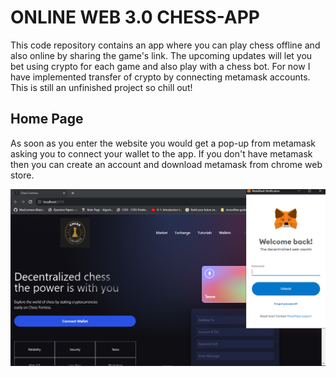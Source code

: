 # ONLINE WEB 3.0 CHESS-APP

This code repository contains an app where you can play chess offline and also online by sharing the game's link. The upcoming updates will let you bet using crypto for each game and also play with a chess bot. 
For now I have implemented transfer of crypto by connecting metamask accounts. This is still an unfinished project so chill out!

## Home Page

As soon as you enter the website you would get a pop-up from metamask asking you to connect your wallet to the app. If you don't have metamask then you can create an account and download 
metamask from chrome web store.

![mainpage metamasl prompt](/screenshots/mainpage_metamask_prompt.png)
